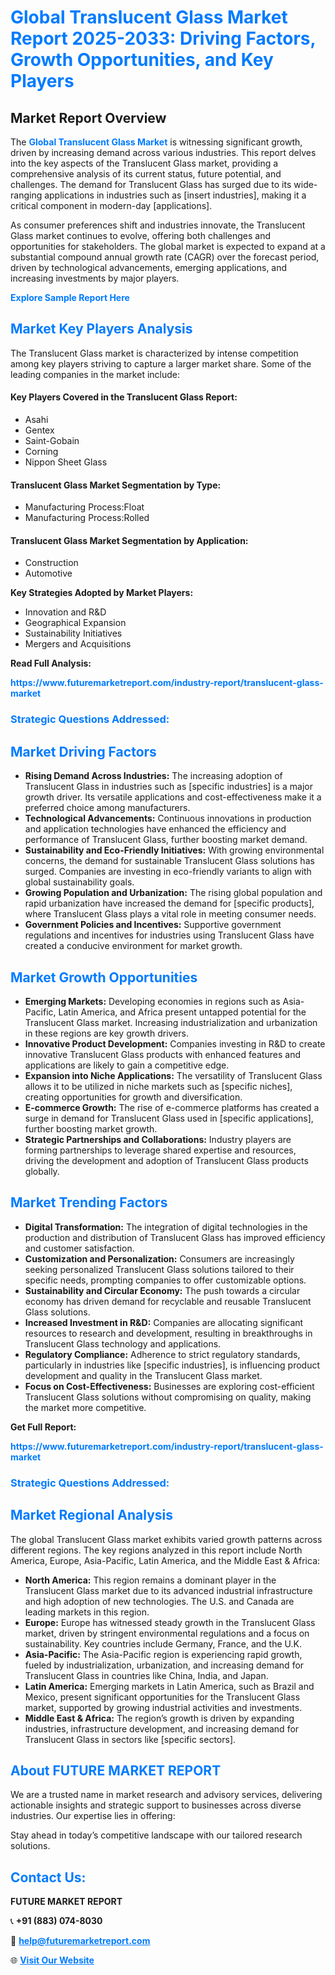 <h1 style="color: #007BFF;">Global Translucent Glass Market Report 2025-2033: Driving Factors, Growth Opportunities, and Key Players</h1>

<section id="overview">
<h2>Market Report Overview</h2>
<p>The <a href="https://www.futuremarketreport.com/industry-report/translucent-glass-market" style="color: #007BFF; text-decoration: none;"><strong>Global Translucent Glass Market</strong></a> is witnessing significant growth, driven by increasing demand across various industries. This report delves into the key aspects of the Translucent Glass market, providing a comprehensive analysis of its current status, future potential, and challenges. The demand for Translucent Glass has surged due to its wide-ranging applications in industries such as [insert industries], making it a critical component in modern-day [applications].</p>
<p>As consumer preferences shift and industries innovate, the Translucent Glass market continues to evolve, offering both challenges and opportunities for stakeholders. The global market is expected to expand at a substantial compound annual growth rate (CAGR) over the forecast period, driven by technological advancements, emerging applications, and increasing investments by major players.</p>
</section>

<section id="overview">
<p><a href="https://www.futuremarketreport.com/request-sample/reportId=82887" style="color: #007BFF; text-decoration: none;"><strong>Explore Sample Report Here</strong></a></p>
</section>

<section id="key-players">
<h2 style="color: #007BFF;">Market Key Players Analysis</h2>
<p>The Translucent Glass market is characterized by intense competition among key players striving to capture a larger market share. Some of the leading companies in the market include:</p>
<h4>Key Players Covered in the Translucent Glass Report:</h4>
<ul><li>Asahi</li><li>Gentex</li><li>Saint-Gobain</li><li>Corning</li><li>Nippon Sheet Glass</li></ul>
<h4>Translucent Glass Market Segmentation by Type:</h4>
<ul><li>Manufacturing Process:Float</li><li>Manufacturing Process:Rolled</li></ul>

<h4>Translucent Glass Market Segmentation by Application:</h4>
<ul><li>Construction</li><li>Automotive</li></ul>
<p><strong>Key Strategies Adopted by Market Players:</strong></p>
<ul>
<li>Innovation and R&D</li>
<li>Geographical Expansion</li>
<li>Sustainability Initiatives</li>
<li>Mergers and Acquisitions</li>
</ul>
</section>

<section>
<p><strong>Read Full Analysis: </strong></p><a href="https://www.futuremarketreport.com/industry-report/translucent-glass-market" style="color: #007BFF; text-decoration: none;"><strong>https://www.futuremarketreport.com/industry-report/translucent-glass-market</strong></a>
<h3 style="color: #007BFF;">Strategic Questions Addressed:</h3>
</section>

<section id="driving-factors">
<h2 style="color: #007BFF;">Market Driving Factors</h2>
<ul>
<li><strong>Rising Demand Across Industries:</strong> The increasing adoption of Translucent Glass in industries such as [specific industries] is a major growth driver. Its versatile applications and cost-effectiveness make it a preferred choice among manufacturers.</li>
<li><strong>Technological Advancements:</strong> Continuous innovations in production and application technologies have enhanced the efficiency and performance of Translucent Glass, further boosting market demand.</li>
<li><strong>Sustainability and Eco-Friendly Initiatives:</strong> With growing environmental concerns, the demand for sustainable Translucent Glass solutions has surged. Companies are investing in eco-friendly variants to align with global sustainability goals.</li>
<li><strong>Growing Population and Urbanization:</strong> The rising global population and rapid urbanization have increased the demand for [specific products], where Translucent Glass plays a vital role in meeting consumer needs.</li>
<li><strong>Government Policies and Incentives:</strong> Supportive government regulations and incentives for industries using Translucent Glass have created a conducive environment for market growth.</li>
</ul>
</section>

<section id="growth-opportunities">
<h2 style="color: #007BFF;">Market Growth Opportunities</h2>
<ul>
<li><strong>Emerging Markets:</strong> Developing economies in regions such as Asia-Pacific, Latin America, and Africa present untapped potential for the Translucent Glass market. Increasing industrialization and urbanization in these regions are key growth drivers.</li>
<li><strong>Innovative Product Development:</strong> Companies investing in R&D to create innovative Translucent Glass products with enhanced features and applications are likely to gain a competitive edge.</li>
<li><strong>Expansion into Niche Applications:</strong> The versatility of Translucent Glass allows it to be utilized in niche markets such as [specific niches], creating opportunities for growth and diversification.</li>
<li><strong>E-commerce Growth:</strong> The rise of e-commerce platforms has created a surge in demand for Translucent Glass used in [specific applications], further boosting market growth.</li>
<li><strong>Strategic Partnerships and Collaborations:</strong> Industry players are forming partnerships to leverage shared expertise and resources, driving the development and adoption of Translucent Glass products globally.</li>
</ul>
</section>

<section id="trending-factors">
<h2 style="color: #007BFF;">Market Trending Factors</h2>
<ul>
<li><strong>Digital Transformation:</strong> The integration of digital technologies in the production and distribution of Translucent Glass has improved efficiency and customer satisfaction.</li>
<li><strong>Customization and Personalization:</strong> Consumers are increasingly seeking personalized Translucent Glass solutions tailored to their specific needs, prompting companies to offer customizable options.</li>
<li><strong>Sustainability and Circular Economy:</strong> The push towards a circular economy has driven demand for recyclable and reusable Translucent Glass solutions.</li>
<li><strong>Increased Investment in R&D:</strong> Companies are allocating significant resources to research and development, resulting in breakthroughs in Translucent Glass technology and applications.</li>
<li><strong>Regulatory Compliance:</strong> Adherence to strict regulatory standards, particularly in industries like [specific industries], is influencing product development and quality in the Translucent Glass market.</li>
<li><strong>Focus on Cost-Effectiveness:</strong> Businesses are exploring cost-efficient Translucent Glass solutions without compromising on quality, making the market more competitive.</li>
</ul>
</section>

<section>
<p><strong>Get Full Report: </strong></p><a href="https://www.futuremarketreport.com/industry-report/translucent-glass-market" style="color: #007BFF; text-decoration: none;"><strong>https://www.futuremarketreport.com/industry-report/translucent-glass-market</strong></a>
<h3 style="color: #007BFF;">Strategic Questions Addressed:</h3>
</section>


<section id="regional-analysis">
<h2 style="color: #007BFF;">Market Regional Analysis</h2>
<p>The global Translucent Glass market exhibits varied growth patterns across different regions. The key regions analyzed in this report include North America, Europe, Asia-Pacific, Latin America, and the Middle East & Africa:</p>
<ul>
<li><strong>North America:</strong> This region remains a dominant player in the Translucent Glass market due to its advanced industrial infrastructure and high adoption of new technologies. The U.S. and Canada are leading markets in this region.</li>
<li><strong>Europe:</strong> Europe has witnessed steady growth in the Translucent Glass market, driven by stringent environmental regulations and a focus on sustainability. Key countries include Germany, France, and the U.K.</li>
<li><strong>Asia-Pacific:</strong> The Asia-Pacific region is experiencing rapid growth, fueled by industrialization, urbanization, and increasing demand for Translucent Glass in countries like China, India, and Japan.</li>
<li><strong>Latin America:</strong> Emerging markets in Latin America, such as Brazil and Mexico, present significant opportunities for the Translucent Glass market, supported by growing industrial activities and investments.</li>
<li><strong>Middle East & Africa:</strong> The region’s growth is driven by expanding industries, infrastructure development, and increasing demand for Translucent Glass in sectors like [specific sectors].</li>
</ul>
</section>

<footer>
<h2 style="color: #007BFF;">About FUTURE MARKET REPORT</h2>
<p>We are a trusted name in market research and advisory services, delivering actionable insights and strategic support to businesses across diverse industries. Our expertise lies in offering:</p>

<p>Stay ahead in today’s competitive landscape with our tailored research solutions.</p>

<h2 style="color: #007BFF;">Contact Us:</h2>
<p><strong>FUTURE MARKET REPORT</strong></p>
<p>📞 <strong>+91 (883) 074-8030</strong></p>
<p>📧 <strong><a href="mailto:help@futuremarketreport.com" style="color: #007BFF;">help@futuremarketreport.com</a></strong></p>
<p>🌐 <strong><a href="https://www.futuremarketreport.com/" style="color: #007BFF;">Visit Our Website</a></strong></p>
</footer>